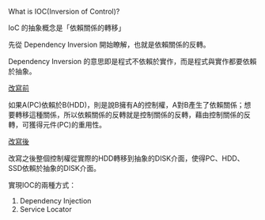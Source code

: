 What is IOC(Inversion of Control)?

IoC 的抽象概念是「依賴關係的轉移」

先從 Dependency Inversion 開始瞭解，也就是依賴關係的反轉。

Dependency Inversion 的意思即是程式不依賴於實作，而是程式與實作都要依賴於抽象。

[改寫前](spring_practice001\src\main\java\org\colin\withoutSpring\withoutInterface)

如果A(PC)依賴於B(HDD)，則是說B擁有A的控制權，A對B產生了依賴關係；想要轉移這種關係，所以依賴關係的反轉就是控制關係的反轉，藉由控制關係的反轉，可獲得元件(PC)的重用性。

[改寫後](spring_practice001\src\main\java\org\colin\withoutSpring\withInterface)

改寫之後整個控制權從實際的HDD轉移到抽象的DISK介面，使得PC、HDD、SSD依賴於抽象的DISK介面。



實現IOC的兩種方式：

1. Dependency Injection
2. Service Locator

